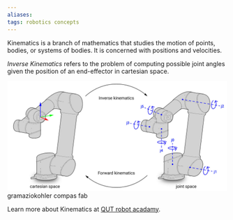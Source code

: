 ```yaml
---
aliases: 
tags: robotics concepts
---
```


Kinematics is a branch of mathematics that studies the motion of points, bodies, or systems of bodies. It is concerned with positions and velocities. 

*Inverse Kinematics* refers to the problem of computing possible joint angles given the position of an end-effector in cartesian space.

![Inverse Kinematics](assets/media/forward_and_inverse_kinematics.jpg) gramaziokohler 
compas fab


Learn more about Kinematics at [QUT robot acadamy](https://robotacademy.net.au/masterclass/robotic-arms-and-forward-kinematics/?lesson=278).